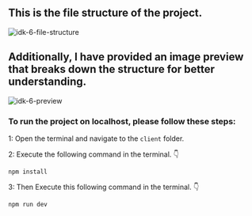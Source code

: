 ## This is the file structure of the project.

![idk-6-file-structure](https://github.com/movevirtual/idk-tailwindkit-instruction/assets/136367781/739ac0f8-efee-4def-828b-0b0a707320fb)

## Additionally, I have provided an image preview that breaks down the structure for better understanding.

![idk-6-preview](https://github.com/movevirtual/idk-tailwindkit-instruction/assets/136367781/3b453521-6359-4824-9787-8c3a1a328f83)

### To run the project on localhost, please follow these steps:

1: Open the terminal and navigate to the `client` folder.

2: Execute the following command in the terminal. 👇

```
npm install
```

3: Then Execute this following command in the terminal. 👇

```
npm run dev
```
